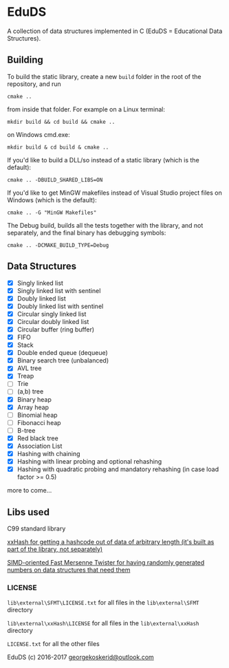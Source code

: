 # EduDS

A collection of data structures implemented in C (EduDS = Educational Data Structures).

## Building

To build the static library, create a new `build` folder in the root of the repository, and run

    cmake ..
from inside that folder. For example on a Linux terminal:

```
mkdir build && cd build && cmake ..
```

on Windows cmd.exe:

```
mkdir build & cd build & cmake ..
```

If you'd like to build a DLL/so instead of a static library (which is the default):

```
cmake .. -DBUILD_SHARED_LIBS=ON
```

If you'd like to get MinGW makefiles instead of Visual Studio project files on Windows (which is the default):

```
cmake .. -G "MinGW Makefiles"
```

The Debug build, builds all the tests together with the library, and not separately, and the final binary has debugging symbols:

```
cmake .. -DCMAKE_BUILD_TYPE=Debug
```

## Data Structures

- [x] Singly linked list
- [x] Singly linked list with sentinel
- [x] Doubly linked list
- [x] Doubly linked list with sentinel
- [x] Circular singly linked list
- [x] Circular doubly linked list
- [x] Circular buffer (ring buffer)
- [x] FIFO
- [x] Stack
- [x] Double ended queue (dequeue)
- [x] Binary search tree (unbalanced)
- [x] AVL tree
- [x] Treap
- [ ] Trie
- [ ] (a,b) tree
- [x] Binary heap
- [x] Array heap
- [ ] Binomial heap
- [ ] Fibonacci heap
- [ ] B-tree
- [x] Red black tree
- [x] Association List
- [x] Hashing with chaining
- [x] Hashing with linear probing and optional rehashing
- [x] Hashing with quadratic probing and mandatory rehashing (in case load factor >= 0.5)

more to come...

## Libs used

C99 standard library

[xxHash for getting a hashcode out of data of arbitrary length (it's built as part of the library, not separately)](https://github.com/Cyan4973/xxHash/)

[SIMD-oriented Fast Mersenne Twister for having randomly generated numbers on data structures that need them](http://www.math.sci.hiroshima-u.ac.jp/~m-mat/MT/SFMT/index.html)

### LICENSE

`lib\external\SFMT\LICENSE.txt` for all files in the `lib\external\SFMT` directory

`lib\external\xxHash\LICENSE` for all files in the `lib\external\xxHash` directory

`LICENSE.txt` for all the other files

EduDS (c) 2016-2017 <georgekoskerid@outlook.com>
